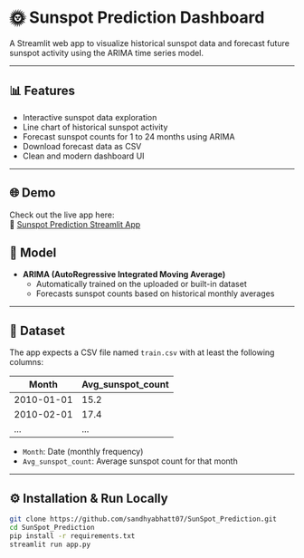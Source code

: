 # 🌞 Sunspot Prediction Dashboard

A Streamlit web app to visualize historical sunspot data and forecast future sunspot activity using the ARIMA time series model.

---

## 📊 Features

- Interactive sunspot data exploration
- Line chart of historical sunspot activity
- Forecast sunspot counts for 1 to 24 months using ARIMA
- Download forecast data as CSV
- Clean and modern dashboard UI


---

## 🌐 Demo

Check out the live app here:  
🔗 [Sunspot Prediction Streamlit App](https://sandhyabhatt07-sunspot-prediction-sunspotter-chcunu.streamlit.app/)


## 🧠 Model

- **ARIMA (AutoRegressive Integrated Moving Average)**
  - Automatically trained on the uploaded or built-in dataset
  - Forecasts sunspot counts based on historical monthly averages

---

## 📁 Dataset

The app expects a CSV file named `train.csv` with at least the following columns:

| Month         | Avg_sunspot_count |
|---------------|------------------|
| 2010-01-01    | 15.2             |
| 2010-02-01    | 17.4             |
| ...           | ...              |

- `Month`: Date (monthly frequency)
- `Avg_sunspot_count`: Average sunspot count for that month

---

## ⚙️ Installation & Run Locally

```bash
git clone https://github.com/sandhyabhatt07/SunSpot_Prediction.git
cd SunSpot_Prediction
pip install -r requirements.txt
streamlit run app.py
